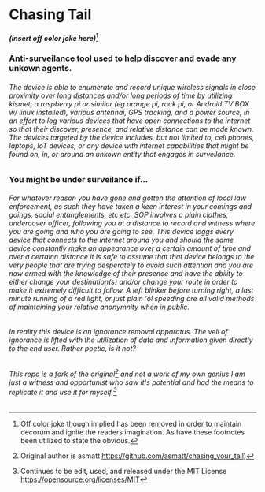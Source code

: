## 


# Chasing Tail  
#### *(insert off color joke here)*[^3]

### Anti-surveilance tool used to help discover and evade any unkown agents.

###### The device is able to enumerate and record unique wireless signals in close proximity over long distances and/or long periods of time by utilizing kismet, a raspberry pi or similar (eg orange pi, rock pi, or Android TV BOX w/ linux installed), various antennai, GPS tracking, and a power source, in an effort to log various devices that have open connections to the internet so that their discover, presence, and relative distance can be made known. The devices targeted by the device includes, but not limited to, cell phones, laptops, IoT devices, or any device with internet capabilities that might be found on, in, or around an unkown entity that engages in surveilance. 

### You might be under surveilance if...

###### For whatever reason you have gone and gotten the attention of local law enforcement, as such they have taken a keen interest in your comings and goings, social entanglements, etc etc. SOP involves a plain clothes, undercover officer, following you at a distance to record and witness where you are going and who you are going to see. This device loggs every device that connects to the internet around you and should the same device constantly make an appearance over a certain amount of time and over a certainn distance it is safe to assume that that device belongs to the very people that are trying desperately to avoid such attention and you are now armed with the knowledge of their presence and have the ability to either change your destination(s) and/or change your route in order to make it extremely difficult to follow. A left blinker before turning right, a last minute running of a red light, or just plain 'ol speeding are all valid methods of maintaining your relative anonymnity when in public. 


###### In reality this device is an ignorance removal apparatus. The veil of ignorance is lifted with the utilization of data and information given directly to the end user. Rather poetic, is it not? 

###### This repo is a fork of the original[^1] and not a work of my own genius I am just a witness and opportunist who saw it's potential and had the means to replicate it and use it for myself.[^2] 

[^1]: Original author is asmatt https://github.com/asmatt/chasing_your_tail)
[^2]: Continues to be edit, used, and released under the MIT License https://opensource.org/licenses/MIT
[^3]: Off color joke though implied has been removed in order to maintain decorum and ignite the readers imagination. As have these footnotes been utilized to state the obvious.
